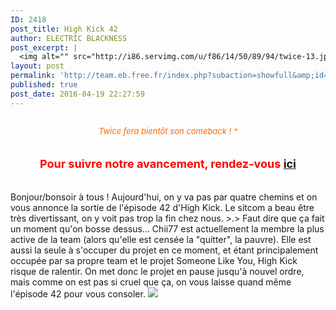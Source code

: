 ```yaml
---
ID: 2418
post_title: High Kick 42
author: ELECTRIC BLACKNESS
post_excerpt: |
  <img alt="" src="http://i86.servimg.com/u/f86/14/50/89/94/twice-13.jpg"><div align="center"><i>Twice fera bient&ocirc;t son comeback ! *^*<br></i></div><br><br><div align="center"><b>Pour suivre  notre  avancement, rendez-vous           <a href="http://team-eb.ek.la/" target="_blank">ici</a></b><br></div><br><br>Bonjour/bonsoir &agrave; tous ! Aujourd'hui, on y va pas par quatre chemins et on vous annonce la sortie de l'&eacute;pisode 42 d'High Kick. Le sitcom a beau &ecirc;tre tr&egrave;s divertissant, on y voit pas trop la fin chez nous. &gt;.&gt; Faut dire que &ccedil;a fait un moment qu'on bosse dessus... Chii77 est actuellement la membre la plus active de la team (alors qu'elle est cens&eacute;e la "quitter", la pauvre). Elle est aussi la seule &agrave; s'occuper du projet en ce moment, et &eacute;tant principalement occup&eacute;e par sa propre team et le projet Someone Like You, High Kick risque de ralentir. On met donc le projet en pause jusqu'&agrave; nouvel ordre, mais comme on est pas si cruel que &ccedil;a, on vous laisse quand m&ecirc;me l'&eacute;pisode 42 pour vous consoler. <img src="http://team.eb.free.fr/gestion/data/emoticons/kiss.gif"><br><br><span></span>
layout: post
permalink: 'http://team.eb.free.fr/index.php?subaction=showfull&amp;id=1461097679&amp;archive='
published: true
post_date: 2016-04-19 22:27:59
---
```

<img alt="" src="https://united-subs.dearclouds.com/wp-content/uploads/2018/04/c847b0727b25ebd17ff299980e583e73.jpg" style="border: none;" /><div align="center"><font color="#FF6600" size="2"><i>Twice fera bient&#244;t son comeback ! *^*<br /></i></font></div><br /><br /><div align="center"><font size="4"><font color="#FF0000"><b>Pour suivre  notre  avancement, rendez-vous           <font color="#3366FF"><a href="http://team-eb.ek.la/" >ici</a></font></b></font></font><br /></div><br /><br />Bonjour/bonsoir &#224; tous ! Aujourd'hui, on y va pas par quatre chemins et on vous annonce la sortie de l'&#233;pisode 42 d'High Kick. Le sitcom a beau &#234;tre tr&#232;s divertissant, on y voit pas trop la fin chez nous. &gt;.&gt; Faut dire que &#231;a fait un moment qu'on bosse dessus... Chii77 est actuellement la membre la plus active de la team (alors qu'elle est cens&#233;e la "quitter", la pauvre). Elle est aussi la seule &#224; s'occuper du projet en ce moment, et &#233;tant principalement occup&#233;e par sa propre team et le projet Someone Like You, High Kick risque de ralentir. On met donc le projet en pause jusqu'&#224; nouvel ordre, mais comme on est pas si cruel que &#231;a, on vous laisse quand m&#234;me l'&#233;pisode 42 pour vous consoler. <img src="http://team.eb.free.fr/gestion/data/emoticons/kiss.gif"><br /><br /><span style="display: none; width: 0px; height: 0px;" id="transmark"></span>